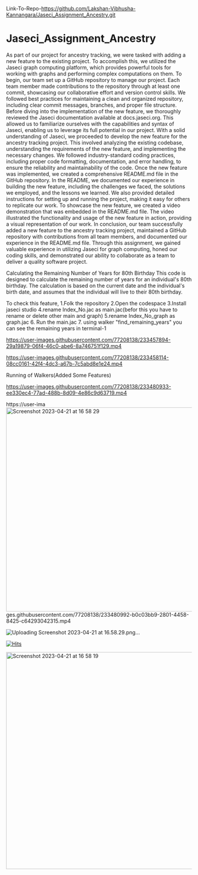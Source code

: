 Link-To-Repo-https://github.com/Lakshan-Vibhusha-Kannangara/Jaseci_Assignment_Ancestry.git
# Jaseci_Assignment_Ancestry


As part of our project for ancestry tracking, we were tasked with adding a new feature to the existing project. To accomplish this, we utilized the Jaseci graph computing platform, which provides powerful tools for working with graphs and performing complex computations on them.
To begin, our team set up a GitHub repository to manage our project. Each team member made contributions to the repository through at least one commit, showcasing our collaborative effort and version control skills. We followed best practices for maintaining a clean and organized repository, including clear commit messages, branches, and proper file structure.
Before diving into the implementation of the new feature, we thoroughly reviewed the Jaseci documentation available at docs.jaseci.org. This allowed us to familiarize ourselves with the capabilities and syntax of Jaseci, enabling us to leverage its full potential in our project.
With a solid understanding of Jaseci, we proceeded to develop the new feature for the ancestry tracking project. This involved analyzing the existing codebase, understanding the requirements of the new feature, and implementing the necessary changes. We followed industry-standard coding practices, including proper code formatting, documentation, and error handling, to ensure the reliability and maintainability of the code.
Once the new feature was implemented, we created a comprehensive README.md file in the GitHub repository. In the README, we documented our experience in building the new feature, including the challenges we faced, the solutions we employed, and the lessons we learned. We also provided detailed instructions for setting up and running the project, making it easy for others to replicate our work.
To showcase the new feature, we created a video demonstration that was embedded in the README.md file. The video illustrated the functionality and usage of the new feature in action, providing a visual representation of our work.
In conclusion, our team successfully added a new feature to the ancestry tracking project, maintained a GitHub repository with contributions from all team members, and documented our experience in the README.md file. Through this assignment, we gained valuable experience in utilizing Jaseci for graph computing, honed our coding skills, and demonstrated our ability to collaborate as a team to deliver a quality software project.


Calculating the Remaining Number of Years for 80th Birthday
This code is designed to calculate the remaining number of years 
for an individual's 80th birthday. The calculation is based on the 
current date and the individual's birth date, and assumes that the
individual will live to their 80th birthday.

To check this feature, 
1.Folk the repository
2.Open the codespace
3.Install jaseci studio
4.rename Index_No.jac as main.jac(befor this you have to rename or delete other main and graph)
5.rename Index_No_graph as graph.jac
6. Run the main.jac
7. using walker "find_remaining_years" you can see the remaining years in terminal-1



https://user-images.githubusercontent.com/77208138/233457894-29a19879-06f4-46c0-abe6-8a746751f129.mp4



https://user-images.githubusercontent.com/77208138/233458114-08cc0161-42f4-4dc3-a67b-7c5abd8e1e24.mp4


Running of Walkers(Added Some Features)





https://user-images.githubusercontent.com/77208138/233480933-ee330ec4-77ad-488b-8d09-4e86c9d63719.mp4



https://user-ima<img width="554" alt="Screenshot 2023-04-21 at 16 58 29" src="https://user-images.githubusercontent.com/77208138/233626732-d0f48f5a-59be-4a36-b817-9ec94ae9f337.png">
ges.githubusercontent.com/77208138/233480992-b0c03bb9-2801-4458-8425-c64293042315.mp4



![Uploading Screenshot 2023-04-21 at 16.58.29.png…]()


[![Hits](https://hits.seeyoufarm.com/api/count/incr/badge.svg?url=https%3A%2F%2Fgithub.com%2FLakshan-Vibhusha-Kannangara%2FJaseci_Assignment_Ancestry&count_bg=%2379C83D&title_bg=%23555555&icon=&icon_color=%23E7E7E7&title=hits&edge_flat=false)](https://hits.seeyoufarm.com)


<img width="589" alt="Screenshot 2023-04-21 at 16 58 19" src="https://user-images.githubusercontent.com/77208138/233626776-fd079459-3278-4580-9c83-cfa18aec6d20.png">


